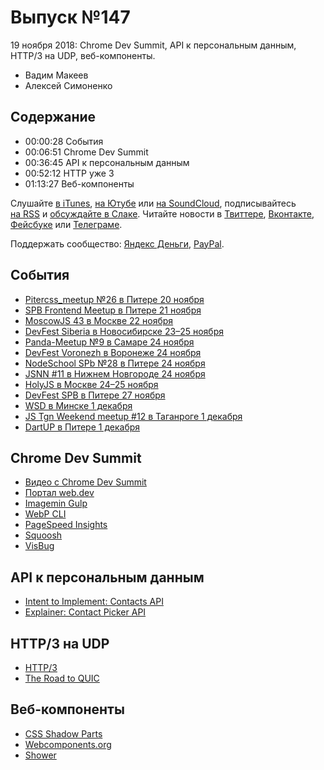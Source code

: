 # Выпуск №147

19 ноября 2018: Chrome Dev Summit, API к персональным данным, HTTP/3 на UDP, веб-компоненты.

- Вадим Макеев
- Алексей Симоненко

## Содержание

- 00:00:28 События
- 00:06:51 Chrome Dev Summit
- 00:36:45 API к персональным данным
- 00:52:12 HTTP уже 3
- 01:13:27 Веб-компоненты

Слушайте [в iTunes](https://itunes.apple.com/podcast/id1080500016), [на Ютубе](https://www.youtube.com/playlist?list=PLMBnwIwFEFHcwuevhsNXkFTcadeX5R1Go) или [на SoundCloud](https://soundcloud.com/web-standards), подписывайтесь [на RSS](https://web-standards.ru/podcast/feed/) и [обсуждайте в Слаке](http://slack.web-standards.ru/). Читайте новости в [Твиттере](https://twitter.com/webstandards_ru), [Вконтакте](https://vk.com/webstandards_ru), [Фейсбуке](https://www.facebook.com/webstandardsru) или [Телеграме](https://t.me/webstandards_ru).

Поддержать сообщество: [Яндекс Деньги](https://money.yandex.ru/to/41001119329753), [PayPal](https://www.paypal.me/pepelsbey).

## События

- [Pitercss_meetup №26 в Питере 20 ноября](https://medium.com/p/b820502538c0)
- [SPB Frontend Meetup в Питере 21 ноября](https://spb-frontend-events.timepad.ru/event/848267/)
- [MoscowJS 43 в Москве 22 ноября](https://www.moscowjs.ru/event/moscowjs-43)
- [DevFest Siberia в Новосибирске 23–25 ноября](https://gdg-siberia.com/)
- [Panda-Meetup №9 в Самаре 24 ноября](http://panda-meetup.ru/frontend-samara-2018-11-24)
- [DevFest Voronezh в Воронеже 24 ноября](https://gdg-voronezh.timepad.ru/event/845720/)
- [NodeSchool SPb №28 в Питере 24 ноября](https://github.com/nodeschool/spb/issues/73)
- [JSNN #11 в Нижнем Новгороде 24 ноября](https://www.it52.info/events/2018-11-24-jsnn-11)
- [HolyJS в Москве 24–25 ноября](https://holyjs-moscow.ru/)
- [DevFest SPB в Питере 27 ноября](https://devfest-spb.com/)
- [WSD в Минске 1 декабря](https://wsd.events/2018/12/01/)
- [JS Tgn Weekend meetup #12 в Таганроге 1 декабря](https://it61.info/events/2018-12-01-mitap-js-tgn-weekend-12-316)
- [DartUP в Питере 1 декабря](https://dartup.ru/)

## Chrome Dev Summit

- [Видео с Chrome Dev Summit](https://www.youtube.com/playlist?list=PLNYkxOF6rcIDjlCx1PcphPpmf43aKOAdF)
- [Портал web.dev](https://web.dev/)
- [Imagemin Gulp](https://web.dev/fast/use-imagemin-to-compress-images/codelab-imagemin-gulp)
- [WebP CLI](https://web.dev/fast/serve-images-webp/codelab-serve-images-webp)
- [PageSpeed Insights](https://developers.google.com/speed/pagespeed/insights/)
- [Squoosh](https://squoosh.app/)
- [VisBug](https://github.com/GoogleChromeLabs/ProjectVisBug)

## API к персональным данным

- [Intent to Implement: Contacts API](https://groups.google.com/a/chromium.org/d/msg/blink-dev/brKChSa9_d0/GmzVbvYcAAAJ)
- [Explainer: Contact Picker API](https://github.com/beverloo/contact-api)

## HTTP/3 на UDP

- [HTTP/3](https://daniel.haxx.se/blog/2018/11/11/http-3/)
- [The Road to QUIC](https://blog.cloudflare.com/the-road-to-quic/)

## Веб-компоненты

- [CSS Shadow Parts](https://www.w3.org/TR/css-shadow-parts-1/)
- [Webcomponents.org](https://www.webcomponents.org/)
- [Shower](https://shwr.me/)
